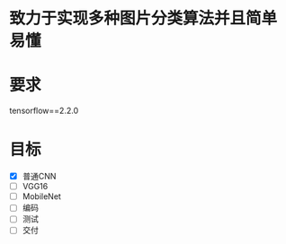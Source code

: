 # 致力于实现多种图片分类算法并且**简单易懂**

# 要求
tensorflow==2.2.0

# 目标
- [x] 普通CNN
- [ ] VGG16
- [ ] MobileNet
- [ ] 编码
- [ ] 测试
- [ ] 交付
